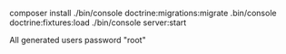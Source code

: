 composer install
./bin/console doctrine:migrations:migrate
.bin/console doctrine:fixtures:load
./bin/console server:start


All generated users password "root"
